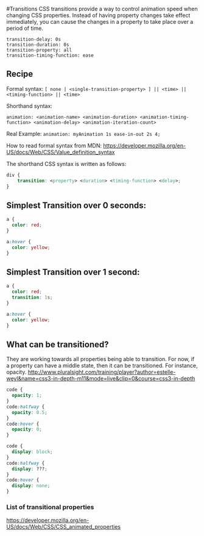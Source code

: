 #Transitions
CSS transitions provide a way to control animation speed when changing CSS properties. Instead of having property changes take effect immediately, you can cause the changes in a property to take place over a period of time.

    transition-delay: 0s
    transition-duration: 0s
    transition-property: all
    transition-timing-function: ease

## Recipe

Formal syntax: `[ none | <single-transition-property> ] || <time> || <timing-function> || <time>`

Shorthand syntax:

`animation: <animation-name> <animation-duration> <animation-timing-function> <animation-delay> <animation-iteration-count>`

Real Example:
`animation: myAnimation 1s ease-in-out 2s 4;`

How to read formal syntax from MDN: https://developer.mozilla.org/en-US/docs/Web/CSS/Value_definition_syntax


The shorthand CSS syntax is written as follows:

```css
div {
    transition: <property> <duration> <timing-function> <delay>;
}
```

## Simplest Transition over 0 seconds:

```css
a {
  color: red;
}

a:hover {
  color: yellow;
}
```

## Simplest Transition over 1 second:

```css
a {
  color: red;
  transition: 1s;
}

a:hover {
  color: yellow;
}
```

## What can be transitioned?
They are working towards all properties being able to transition. For now, if a property can have a middle state, then it can be transitioned. For instance, opacity.
http://www.pluralsight.com/training/player?author=estelle-weyl&name=css3-in-depth-m11&mode=live&clip=0&course=css3-in-depth

```css
code {
  opacity: 1;
}
code:halfway {
  opacity: 0.5;
}
code:hover {
  opacity: 0;
}
```

```css
code {
  display: block;
}
code:halfway {
  display: ???;
}
code:hover {
  display: none;
}
```

### List of transitional properties
https://developer.mozilla.org/en-US/docs/Web/CSS/CSS_animated_properties
